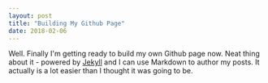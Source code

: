 ```yaml
---
layout: post
title: "Building My Github Page"
date: 2018-02-06
---
```


Well. Finally I'm getting ready to build my own Github page now. Neat thing about it - powered by [Jekyll](http://jekyllrb.com) and I can use Markdown to author my posts. It actually is a lot easier than I thought it was going to be.
